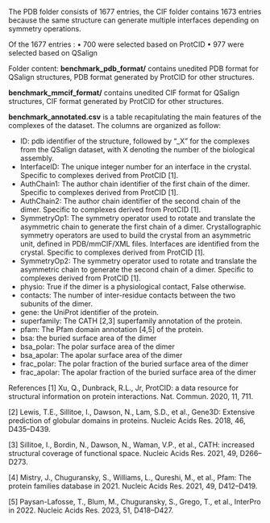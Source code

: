 The PDB folder consists of 1677 entries, the CIF folder contains 1673 entries because the same structure can generate multiple interfaces depending on symmetry operations.

Of the 1677 entries :
    • 700 were selected based on ProtCID
    • 977 were selected based on QSalign

Folder content:
**benchmark_pdb_format/** contains unedited PDB format for QSalign structures, PDB format generated by ProtCID for other structures.

**benchmark_mmcif_format/** contains unedited CIF format for QSalign structures, CIF format generated by ProtCID for other structures.

**benchmark_annotated.csv** is a table recapitulating the main features of the complexes of the dataset. The columns are organized as follow:

- ID: pdb identifier of the structure, followed by “_X” for the complexes from the QSalign dataset, with X denoting the number of the biological assembly.
- InterfaceID: The unique integer number for an interface in the crystal. Specific to complexes derived from ProtCID [1].
- AuthChain1: The author chain identifier of the first chain of the dimer. Specific to complexes derived from ProtCID [1].
- AuthChain2: The author chain identifier of the second chain of the dimer. Specific to complexes derived from ProtCID [1].
- SymmetryOp1: The symmetry operator used to rotate and translate the asymmetric chain to generate the first chain of a dimer. Crystallographic symmetry operators are used to build the crystal from an asymmetric unit, defined in PDB/mmCIF/XML files. Interfaces are identified from the crystal. Specific to complexes derived from ProtCID [1].
- SymmetryOp2: The symmetry operator used to rotate and translate the asymmetric chain to generate the second chain of a dimer. Specific to complexes derived from ProtCID [1].
- physio: True if the dimer is a physiological contact, False otherwise.
- contacts: The number of inter-residue contacts between the two subunits of the dimer.
- gene: the UniProt identifier of the protein.
- superfamily: The CATH [2,3] superfamily annotation of the protein.
- pfam: The Pfam domain annotation [4,5] of the protein. 
- bsa: the buried surface area of the dimer
- bsa_polar: The polar surface area of the dimer
- bsa_apolar: The apolar surface area of the dimer
- frac_polar: The polar fraction of the buried surface area of the dimer
- frac_apolar: The apolar fraction of the buried surface area of the dimer


References
[1]	Xu, Q., Dunbrack, R.L., Jr, ProtCID: a data resource for structural information on protein interactions. Nat. Commun. 2020, 11, 711.

[2]	Lewis, T.E., Sillitoe, I., Dawson, N., Lam, S.D., et al., Gene3D: Extensive prediction of globular domains in proteins. Nucleic Acids Res. 2018, 46, D435–D439.

[3]	Sillitoe, I., Bordin, N., Dawson, N., Waman, V.P., et al., CATH: increased structural coverage of functional space. Nucleic Acids Res. 2021, 49, D266–D273.

[4]	Mistry, J., Chuguransky, S., Williams, L., Qureshi, M., et al., Pfam: The protein families database in 2021. Nucleic Acids Res. 2021, 49, D412–D419.

[5]	Paysan-Lafosse, T., Blum, M., Chuguransky, S., Grego, T., et al., InterPro in 2022. Nucleic Acids Res. 2023, 51, D418–D427.

